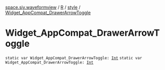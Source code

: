 [space.siy.waveformview](../../index.md) / [R](../index.md) / [style](index.md) / [Widget_AppCompat_DrawerArrowToggle](./-widget_-app-compat_-drawer-arrow-toggle.md)

# Widget_AppCompat_DrawerArrowToggle

`static var Widget_AppCompat_DrawerArrowToggle: `[`Int`](https://kotlinlang.org/api/latest/jvm/stdlib/kotlin/-int/index.html)
`static var Widget_AppCompat_DrawerArrowToggle: `[`Int`](https://kotlinlang.org/api/latest/jvm/stdlib/kotlin/-int/index.html)